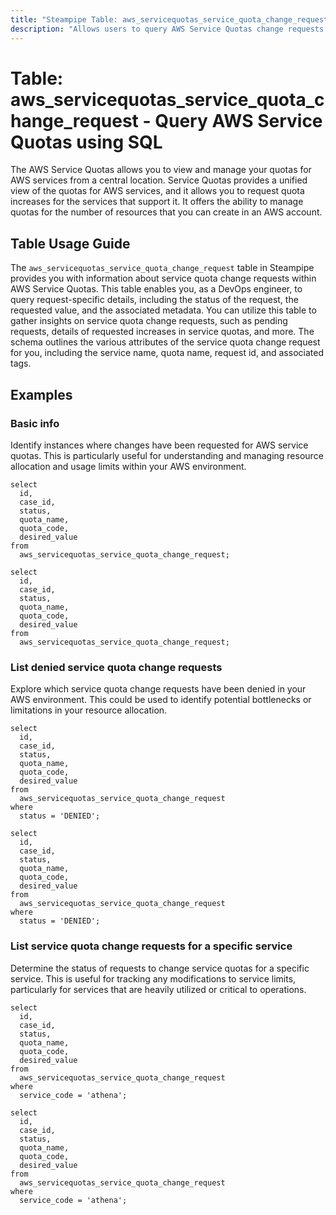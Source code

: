 ```yaml
---
title: "Steampipe Table: aws_servicequotas_service_quota_change_request - Query AWS Service Quotas using SQL"
description: "Allows users to query AWS Service Quotas change requests."
---
```


# Table: aws_servicequotas_service_quota_change_request - Query AWS Service Quotas using SQL

The AWS Service Quotas allows you to view and manage your quotas for AWS services from a central location. Service Quotas provides a unified view of the quotas for AWS services, and it allows you to request quota increases for the services that support it. It offers the ability to manage quotas for the number of resources that you can create in an AWS account.

## Table Usage Guide

The `aws_servicequotas_service_quota_change_request` table in Steampipe provides you with information about service quota change requests within AWS Service Quotas. This table enables you, as a DevOps engineer, to query request-specific details, including the status of the request, the requested value, and the associated metadata. You can utilize this table to gather insights on service quota change requests, such as pending requests, details of requested increases in service quotas, and more. The schema outlines the various attributes of the service quota change request for you, including the service name, quota name, request id, and associated tags.

## Examples

### Basic info
Identify instances where changes have been requested for AWS service quotas. This is particularly useful for understanding and managing resource allocation and usage limits within your AWS environment.

```sql+postgres
select
  id,
  case_id,
  status,
  quota_name,
  quota_code,
  desired_value
from
  aws_servicequotas_service_quota_change_request;
```

```sql+sqlite
select
  id,
  case_id,
  status,
  quota_name,
  quota_code,
  desired_value
from
  aws_servicequotas_service_quota_change_request;
```

### List denied service quota change requests
Explore which service quota change requests have been denied in your AWS environment. This could be used to identify potential bottlenecks or limitations in your resource allocation.

```sql+postgres
select
  id,
  case_id,
  status,
  quota_name,
  quota_code,
  desired_value
from
  aws_servicequotas_service_quota_change_request
where
  status = 'DENIED';
```

```sql+sqlite
select
  id,
  case_id,
  status,
  quota_name,
  quota_code,
  desired_value
from
  aws_servicequotas_service_quota_change_request
where
  status = 'DENIED';
```

### List service quota change requests for a specific service
Determine the status of requests to change service quotas for a specific service. This is useful for tracking any modifications to service limits, particularly for services that are heavily utilized or critical to operations.

```sql+postgres
select
  id,
  case_id,
  status,
  quota_name,
  quota_code,
  desired_value
from
  aws_servicequotas_service_quota_change_request
where
  service_code = 'athena';
```

```sql+sqlite
select
  id,
  case_id,
  status,
  quota_name,
  quota_code,
  desired_value
from
  aws_servicequotas_service_quota_change_request
where
  service_code = 'athena';
```